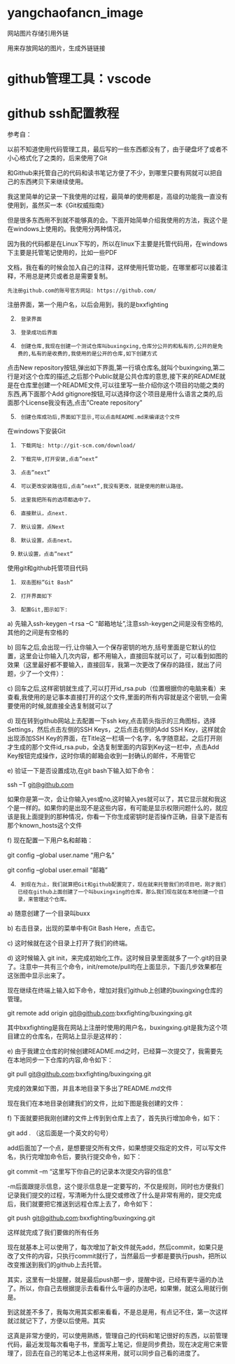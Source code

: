 # yangchaofancn_image
网站图片存储引用外链


用来存放网站的图片，生成外链链接

# github管理工具：vscode

# github ssh配置教程


参考自：

 以前不知道使用代码管理工具，最后写的一些东西都没有了，由于硬盘坏了或者不小心格式化了之类的，后来使用了Git

和Github来托管自己的代码和读书笔记方便了不少，到哪里只要有网就可以把自己的东西拷贝下来继续使用。

我这里简单的记录一下我使用的过程，最简单的使用都是，高级的功能我一直没有使用到，虽然买一本《Git权威指南》

但是很多东西用不到就不能够真的会。下面开始简单介绍我使用的方法，我这个是在windows上使用的。我使用分两种情况，

因为我的代码都是在Linux下写的，所以在linux下主要是托管代码用，在windows下主要是托管笔记使用的，比如一些PDF

文档，我在看的时候会加入自己的注释，这样使用托管功能，在哪里都可以接着注释，不用总是拷贝或者总是需要复制。

    先注册github.com的账号官方网站: https://github.com/

注册界面，第一个用户名，以后会用到，我的是bxxfighting


2.      登录界面

3.      登录成功后界面

4.      创建仓库,我现在创建一个测试仓库叫buxingxing,仓库分公开的和私有的,公开的是免费的,私有的是收费的,我使用的是公开的仓库,如下创建方式

点击New repository按钮,弹出如下界面,第一行填仓库名,就叫个buxingxing,第二行是对这个仓库的描述,之后那个Public就是公共仓库的意思,接下来的README就是在仓库里创建一个README文件,可以往里写一些介绍你这个项目的功能之类的东西,再下面那个Add gitignore按钮,可以选择你这个项目是用什么语言之类的,后面那个License我没有选,点击”Create repository”


5.      创建仓库成功后,界面如下显示,可以点击README.md来编译这个文件


在windows下安装Git

1.      下载网址: http://git-scm.com/download/

2.      下载完毕,打开安装,点击”next”

3.      点击”next”


4.      可以更改安装路径后,点击”next”,我没有更改，就是使用的默认路径。

5.      这里我把所有的选项都选中了。

6.      直接默认，点next.

7.      默认设置，点Next

8.      默认设置，点击next。

9.     默认设置，点击”next”


使用git和github托管项目代码

1.      双击图标”Git Bash”

2.      打开界面如下


3.      配置Git,图示如下:

a)        先输入ssh-keygen –t rsa –C “邮箱地址”,注意ssh-keygen之间是没有空格的,其他的之间是有空格的

b)        回车之后,会出现一行,让你输入一个保存密钥的地方,括号里面是它默认的位置，这里会让你输入几次内容，都不用输入，直接回车就可以了，可以看到如图的效果（这里最好都不要输入，直接回车，我第一次更改了保存的路径，就出了问题，少了一个文件）：

c)        回车之后,这样密钥就生成了,可以打开id_rsa.pub（位置根据你的电脑来看）来查看,我使用的是记事本直接打开的这个文件,里面的所有内容就是这个密钥,一会需要使用的时候,就直接全选复制就可以了

d)        现在转到github网站上去配置一下ssh key,点击箭头指示的三角图标，选择Settings，然后点击左侧的SSH Keys，之后点击右侧的Add SSH Key，这样就会出现添加SSH Key的界面，在Title这一栏填一个名字，名字随意起，之后打开刚才生成的那个文件id_rsa.pub，全选复制里面的内容到Key这一栏中，点击Add Key按钮完成操作，这时你填的邮箱会收到一封确认的邮件，不用管它

e)        验证一下是否设置成功,在git bash下输入如下命令：

ssh –T git@github.com

如果你是第一次，会让你输入yes或no,这时输入yes就可以了，其它显示就和我这个是一样的。如果你的是出现不是这些内容，有可能是显示权限问题什么的，就应该是我上面提到的那种情况，你看一下你生成密钥时是否操作正确，目录下是否有那个known_hosts这个文件

f)        现在配置一下用户名和邮箱：

git config –global user.name “用户名”

git config –global user.email “邮箱”

4.      到现在为止，我们就算把Git和github配置完了，现在就来托管我们的项目吧，刚才我们已经在github上面创建了一个叫buxingxing的仓库，那么我们现在就在本地创建一个目录，来管理这个仓库。

a)        随意创建了一个目录叫buxx

b)        右击目录，出现的菜单中有Git Bash Here，点击它。

c) 这时候就在这个目录上打开了我们的终端。

d) 这时候输入 git init，来完成初始化工作。这时候目录里面就多了一个.git的目录了。注意中一共有三个命令，init/remote/pull均在上面显示，下面几步效果都在这张图中显示出来了。

现在继续在终端上输入如下命令，增加对我们github上创建的buxingxing仓库的管理。

git remote add origin git@github.com:bxxfighting/buxingxing.git

其中bxxfighting是我在网站上注册时使用的用户名，buxingxing.git是我为这个项目建立的仓库名，在网站上显示是这样的：


e)        由于我建立仓库的时候创建README.md之时，已经算一次提交了，我需要先在本地同步一下仓库的内容,命令如下：

git pull git@github.com:bxxfighting/buxingxing.git

完成的效果如下图，并且本地目录下多出了README.md文件

现在我们在本地目录创建我们的文件，比如下图是我创建的文件：

f)        下面就要把我刚创建的文件上传到到仓库上去了，首先执行增加命令，如下：

git add .    （这后面是一个英文的句号）

add后面加了一个点，是想要提交所有文件，如果想提交指定的文件，可以写文件名，执行完增加命令后，要执行提交命令，如下：

git commit –m “这里写下你自己的记录本次提交内容的信息”

-m后面跟提示信息，这个提示信息是一定要写的，不仅是规则，同时也方便我们记录我们提交的过程，写清晰为什么提交或修改了什么是非常有用的，提交完成后，我们就要把它推送到远程仓库上去了，命令如下：

git push git@github.com:bxxfighting/buxingxing.git

这样就完成了我们要做的所有任务


现在就基本上可以使用了，每次增加了新文件就先add，然后commit，如果只是改了文件的内容，只执行commit就行了，当然最后一步都是要执行push，把所以改变推送到我们的github上去托管。

其实，这里有一处提醒，就是最后push那一步，提醒中说，已经有更牛逼的办法了。所以，你自己去根据提示去看看什么牛逼的办法吧，如果懒，就这么用就行倒是。


到这就差不多了，我每次用其实都来看看，不是总是用，有点记不住，第一次这样就过就记下了，方便以后使用。其实

这真是非常方便的，可以使用熟练，管理自己的代码和笔记很好的东西，以前管理代码，最近发现每次看电子书，里面写上笔记，但是同步费劲，现在决定用它来管理了，回去在自己的笔记本上也这样来用，就可以同步自己看的进度了。




